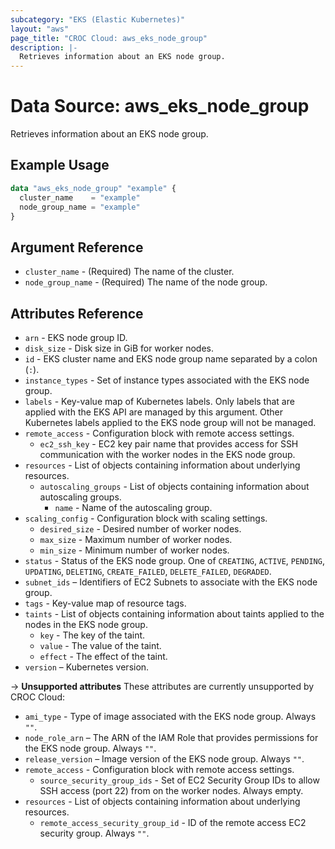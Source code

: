 ```yaml
---
subcategory: "EKS (Elastic Kubernetes)"
layout: "aws"
page_title: "CROC Cloud: aws_eks_node_group"
description: |-
  Retrieves information about an EKS node group.
---
```


# Data Source: aws_eks_node_group

Retrieves information about an EKS node group.

## Example Usage

```terraform
data "aws_eks_node_group" "example" {
  cluster_name    = "example"
  node_group_name = "example"
}
```

## Argument Reference

* `cluster_name` - (Required) The name of the cluster.
* `node_group_name` - (Required) The name of the node group.

## Attributes Reference

* `arn` - EKS node group ID.
* `disk_size` - Disk size in GiB for worker nodes.
* `id` - EKS cluster name and EKS node group name separated by a colon (`:`).
* `instance_types` - Set of instance types associated with the EKS node group.
* `labels` - Key-value map of Kubernetes labels. Only labels that are applied with the EKS API are managed by this argument. Other Kubernetes labels applied to the EKS node group will not be managed.
* `remote_access` - Configuration block with remote access settings.
    * `ec2_ssh_key` - EC2 key pair name that provides access for SSH communication with the worker nodes in the EKS node group.
* `resources` - List of objects containing information about underlying resources.
    * `autoscaling_groups` - List of objects containing information about autoscaling groups.
        * `name` - Name of the autoscaling group.
* `scaling_config` - Configuration block with scaling settings.
    * `desired_size` - Desired number of worker nodes.
    * `max_size` - Maximum number of worker nodes.
    * `min_size` - Minimum number of worker nodes.
* `status` - Status of the EKS node group. One of `CREATING`, `ACTIVE`, `PENDING`, `UPDATING`, `DELETING`, `CREATE_FAILED`, `DELETE_FAILED`, `DEGRADED`.
* `subnet_ids` – Identifiers of EC2 Subnets to associate with the EKS node group.
* `tags` - Key-value map of resource tags.
* `taints` - List of objects containing information about taints applied to the nodes in the EKS node group.
    * `key` - The key of the taint.
    * `value` - The value of the taint.
    * `effect` - The effect of the taint.
* `version` – Kubernetes version.

->  **Unsupported attributes**
These attributes are currently unsupported by CROC Cloud:

* `ami_type` - Type of image associated with the EKS node group. Always `""`.
* `node_role_arn` – The ARN of the IAM Role that provides permissions for the EKS node group. Always `""`.
* `release_version` – Image version of the EKS node group. Always `""`.
* `remote_access` - Configuration block with remote access settings.
    * `source_security_group_ids` - Set of EC2 Security Group IDs to allow SSH access (port 22) from on the worker nodes. Always empty.
* `resources` - List of objects containing information about underlying resources.
    * `remote_access_security_group_id` - ID of the remote access EC2 security group. Always `""`.


